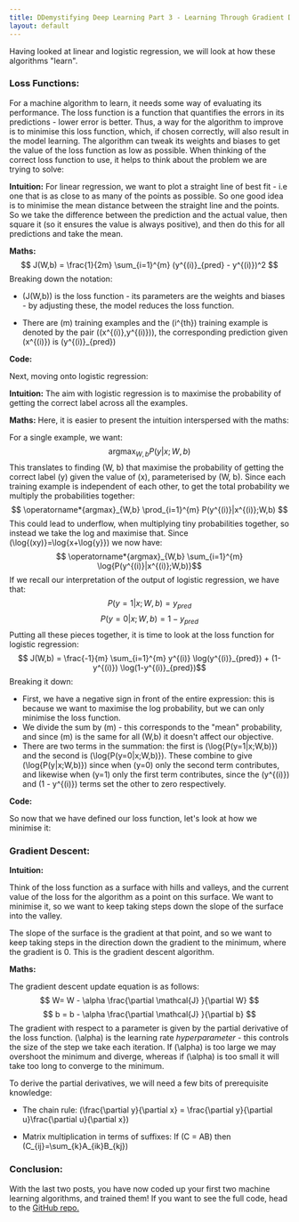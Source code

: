 ```yaml
---
title: DDemystifying Deep Learning Part 3 - Learning Through Gradient Descent
layout: default
---
```


Having looked at linear and logistic regression, we will look at how these algorithms "learn". 

### Loss Functions: 

For a machine algorithm to learn, it needs some way of evaluating its performance. The loss function is a function that quantifies the errors in its predictions - lower error is better. Thus, a way for the algorithm to improve is to minimise this loss function, which, if chosen correctly, will also result in the model learning. The algorithm can tweak its weights and biases to get the value of the loss function as low as possible. When thinking of the correct loss function to use, it helps to think about the problem we are trying to solve:

**Intuition:** 
For linear regression, we want to plot a straight line of best fit - i.e one that is as close to as many of the points as possible. So one good idea is to minimise the mean distance between the straight line and the points. So we take the difference between the prediction and the actual value, then square it (so it ensures the value is always positive), and then do this for all predictions and take the mean.
 
 **Maths:**
$$ J(W,b) = \frac{1}{2m} \sum_{i=1}^{m} (y^{(i)}_{pred} - y^{(i)})^2 $$
Breaking down the notation:

* \(J(W,b)\) is the loss function - its parameters are the weights and biases - by adjusting these, the model reduces the loss function.

* There are \(m\) training examples and the \(i^{th}\) training example is denoted by the pair \((x^{(i)},y^{(i)})\), the corresponding prediction given \(x^{(i)}\) is \(y^{(i)}_{pred}\)

 **Code:**
<!--TODO: INSERT CODE HERE-->

Next, moving onto logistic regression:

**Intuition:** The aim with logistic regression is to maximise the probability of getting the correct label across all the examples.

 **Maths:** 
Here, it is easier to present the intuition interspersed with the maths:

For a single example, we want:
$$ \operatorname*{argmax}_{W,b} P(y|x;W,b) $$
This translates to finding \(W, b\) that maximise the probability of getting the correct label \(y\) given the value of \(x\), parameterised by \(W, b\). Since each training example is independent of each other, to get the total probability we multiply the probabilities together:
$$  \operatorname*{argmax}_{W,b} \prod_{i=1}^{m} P(y^{(i)}|x^{(i)};W,b) $$
This could lead to underflow, when multiplying tiny probabilities together, so instead we take the log and maximise that. Since \(\log{(xy)}=\log{x+\log{y}}\) we now have:
$$  \operatorname*{argmax}_{W,b} \sum_{i=1}^{m} \log{P(y^{(i)}|x^{(i)};W,b)}$$
If we recall our interpretation of the output of logistic regression, we have that:
$$ P(y=1|x;W,b) = y_{pred}$$
$$ P(y=0|x;W,b) = 1 - y_{pred}$$
Putting all these pieces together, it is time to look at the loss function for logistic regression:
$$ J(W,b) = \frac{-1}{m} \sum_{i=1}^{m} y^{(i)} \log(y^{(i)}_{pred}) + (1-y^{(i)}) \log(1-y^{(i)}_{pred})$$
Breaking it down:
* First, we have a negative sign in front of the entire expression: this is because we want to maximise the log probability, but we can only minimise the loss function.
* We divide the sum by \(m\) - this corresponds to the "mean" probability, and since \(m\) is the same for all \(W,b\) it doesn't affect our objective.
* There are two terms in the summation: the first is \(\log{P(y=1|x;W,b)}\) and the second is \(\log{P(y=0|x;W,b)}\). These combine to give \(\log{P(y|x;W,b)}\) since when \(y=0\) only the second term contributes, and likewise when \(y=1\) only the first term contributes, since the \(y^{(i)}\) and \(1 - y^{(i)}\) terms set the other to zero respectively.

 **Code:**
<!--TODO: INSERT CODE HERE-->


So now that we have defined our loss function, let's look at how we minimise it:
### Gradient Descent: 
<!--INSERT IMAGE OF GRADIENT DESCENT HILL-->
**Intuition:** 
    
Think of the loss function as a surface with hills and valleys, and the current value of the loss for the algorithm as a point on this surface. We want to minimise it, so we want to keep taking steps down the slope of the surface into the valley.


The slope of the surface is the gradient at that point, and so we want to keep taking steps in the direction down the gradient to the minimum, where the gradient is 0. This is the gradient descent algorithm.

**Maths:** 

The gradient descent update equation is as follows:
$$ W= W - \alpha \frac{\partial \mathcal{J} }{\partial W} $$
$$ b = b - \alpha \frac{\partial \mathcal{J} }{\partial b} $$
The gradient with respect to a parameter is given by the partial derivative of the loss function. \(\alpha\) is the learning rate <em>hyperparameter</em> - this controls the size of the step we take each iteration. If  \(\alpha\) is too large we may overshoot the minimum and diverge, whereas if  \(\alpha\) is too small it will take too long to converge to the minimum.

To derive the partial derivatives, we will need a few bits of prerequisite knowledge:

* The chain rule:  \(\frac{\partial y}{\partial x}  = \frac{\partial y}{\partial u}\frac{\partial u}{\partial x}\)

* Matrix multiplication in terms of suffixes: 
If \(C = AB\) then \(C_{ij}=\sum_{k}A_{ik}B_{kj}\)

 
<!--TODO: type up the equations in LaTeX-->

### Conclusion: 

With the last two posts, you have now coded up your first two machine learning algorithms, and trained them! If you want to see the full code, head to the <a href="https://github.com/mukul-rathi/blogPost-tutorials">GitHub repo.</a>
